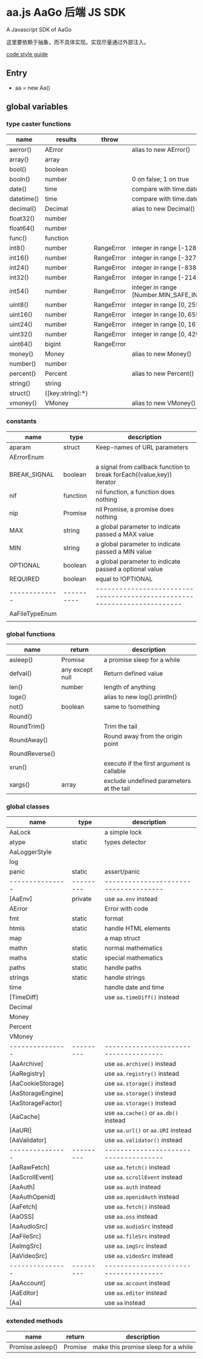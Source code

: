 # aa.js  AaGo 后端 JS SDK

A Javascript SDK of AaGo

这里要依赖于抽象，而不具体实现。实现尽量通过外部注入。

[code style guide](https://github.com/hi-iwi/aa-js/blob/main/code_style_guide.md)

## Entry

* aa = new Aa()

## global variables

### type caster functions

| name       | results          | throw      | description                                                          |
|------------|------------------|------------|----------------------------------------------------------------------|
| aerror()   | AError           |            | alias to new AError()                                                | 
| array()    | array            |            |                                                                      |
| bool()     | boolean          |            |                                                                      |
| booln()    | number           |            | 0 on false; 1 on true                                                |
| date()     | time             |            | <YY-MM-DD> compare with time.dateString()                            |
| datetime() | time             |            | <YYY-MM-DD HH:II:SS> compare with time.datetimeString()              |
| decimal()  | Decimal          |            | alias to new Decimal()                                               |
| float32()  | number           |            |                                                                      |
| float64()  | number           |            |                                                                      |
| func()     | function         |            |                                                                      |
| int8()     | number           | RangeError | integer in range [-128, 127]                                         |
| int16()    | number           | RangeError | integer in range [-32768, 32767]                                     |
| int24()    | number           | RangeError | integer in range [-8388608, 8388607]                                 |
| int32()    | number           | RangeError | integer in range [-2147483648, 2147483647]                           |
| int54()    | number           | RangeError | integer in range [Number.MIN_SAFE_INTEGER+1,Number.MAX_SAFE_INTEGER] |
| uint8()    | number           | RangeError | integer in range [0, 255]                                            |
| uint16()   | number           | RangeError | integer in range [0, 65535]                                          |
| uint24()   | number           | RangeError | integer in range [0, 16777215]                                       |
| uint32()   | number           | RangeError | integer in range [0, 4294967295]                                     |
| uint64()   | bigint           | RangeError |                                                                      |
| money()    | Money            |            | alias to new Money()                                                 |
| number()   | number           |            |                                                                      |
| percent()  | Percent          |            | alias to new Percent()                                               |
| string()   | string           |            |                                                                      |
| struct()   | {[key:string]:*} |            |                                                                      |
| vmoney()   | VMoney           |            | alias to new VMoney()                                                |

### constants

| name           | type       | description                                                              |
|----------------|------------|--------------------------------------------------------------------------|
| aparam         | struct     | Keep-names of URL parameters                                             |
| AErrorEnum     |            |                                                                          |
| BREAK_SIGNAL   | boolean    | a signal from callback function to break forEach((value,key)) iterator   |
| nif            | function   | nil function, a function does nothing                                    |
| nip            | Promise    | nil Promise, a promise does nothing                                      |
| MAX            | string     | a global parameter to indicate passed a MAX value                        |
| MIN            | string     | a global parameter to indicate passed a MIN value                        |
| OPTIONAL       | boolean    | a global parameter to indicate passed a optional value                   |
| REQUIRED       | boolean    | equal to !OPTIONAL                                                       |
| -------------  | ---------- | ------------------------------------------------------------------------ |
| AaFileTypeEnum |            |                                                                          |
|                |            |                                                                          |

### global functions

| name           | return          | description                               |
|----------------|-----------------|-------------------------------------------|
| asleep()       | Promise         | a promise sleep for a while               |
| defval()       | any except null | Return defined value                      |
| len()          | number          | length of anything                        |
| loge()         |                 | alias to new log().println()              |
| not()          | boolean         | same to !something                        |
| Round()        |                 |                                           |
| RoundTrim()    |                 | Trim the tail                             |
| RoundAway()    |                 | Round away from the origin point          |
| RoundReverse() |                 |                                           |
| xrun()         |                 | execute if the first argument is callable |
| xargs()        | array           | exclude undefined parameters at the tail  |

### global classes

| name              | type      | description                           |
|-------------------|-----------|---------------------------------------|
| AaLock            |           | a simple lock                         |
| atype             | static    | types detector                        |
| AaLoggerStyle     |           |                                       |
| log               |           |                                       |
| panic             | static    | assert/panic                          |
| ---------------   | --------- | ------------------------------------- |
| [AaEnv]           | private   | use `aa.env` instead                  |
| AError            |           | Error with code                       |
| fmt               | static    | format                                |
| htmls             | static    | handle HTML elements                  |
| map               |           | a map struct                          |
| mathn             | static    | normal mathematics                    |
| maths             | static    | special mathematics                   |
| paths             | static    | handle paths                          |
| strings           | static    | handle strings                        |
| time              |           | handle date and time                  |
| [TimeDiff]        |           | use `aa.timeDiff()` instead           |
| Decimal           |           |                                       |
| Money             |           |                                       |
| Percent           |           |                                       |
| VMoney            |           |                                       |
| ---------------   | --------- | ------------------------------------- |
| [AaArchive]       |           | use `aa.archive()` instead            |
| [AaRegistry]      |           | use `aa.registry()` instead           |
| [AaCookieStorage] |           | use `aa.storage()` instead            |
| [AaStorageEngine] |           | use `aa.storage()` instead            |
| [AaStorageFactor] |           | use `aa.storage()` instead            |
| [AaCache]         |           | use `aa.cache()` or `aa.db()` instead |
| [AaURI]           |           | use `aa.url()` or `aa.URI` instead    |
| [AaValidator]     |           | use `aa.validator()` instead          |
| ---------------   | --------- | ------------------------------------- |
| [AaRawFetch]      |           | use `aa.fetch()` instead              |
| [AaScrollEvent]   |           | use `aa.scrollEvent` instead          |
| [AaAuth]          |           | use `aa.auth` instead                 |
| [AaAuthOpenid]    |           | use `aa.openidAuth` instead           |
| [AaFetch]         |           | use `aa.fetch()` instead              |
| [AaOSS]           |           | use `aa.oss` instead                  |
| [AaAudioSrc]      |           | use `aa.audioSrc` instead             |
| [AaFileSrc]       |           | use `aa.fileSrc` instead              |
| [AaImgSrc]        |           | use `aa.imgSrc` instead               |
| [AaVideoSrc]      |           | use `aa.videoSrc` instead             |
| ---------------   | --------- | ------------------------------------- |
| [AaAccount]       |           | use `aa.account` instead              |
| [AaEditor]        |           | use `aa.editor` instead               |
| [Aa]              |           | use `aa` instead                      |

### extended methods

| name             | return  | description                         |
|------------------|---------|-------------------------------------|
| Promise.asleep() | Promise | make this promise sleep for a while |